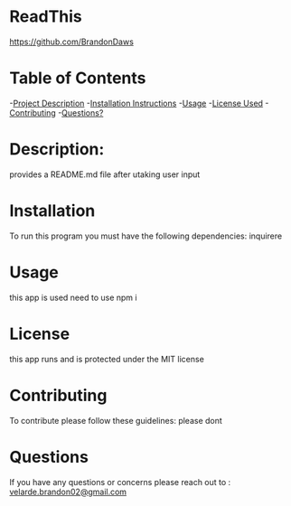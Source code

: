 # ReadThis
  https://github.com/BrandonDaws
  # Table of Contents
  -[Project Description](##Description)
  -[Installation Instructions](##Installation)
  -[Usage](##Usage)
  -[License Used](##License)
  -[Contributing](##Contributing)
  -[Questions?](##Questions)
    
  # Description:
  provides a README.md file after utaking user input 

  # Installation
   To run this program you must have the following dependencies: inquirere

  # Usage 
  this app is used need to use npm i 

  # License 
  this app runs and is protected under the MIT license 

  # Contributing
  To contribute please follow these guidelines: please dont

  # Questions
  If you have any questions or concerns please reach out to : velarde.brandon02@gmail.com

